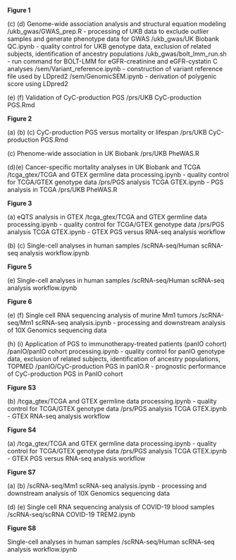 **Figure 1**

(c) (d) 
Genome-wide association analysis and structural equation modeling 
/ukb_gwas/GWAS_prep.R - processing of UKB data to exclude outlier samples and generate phenotype data for GWAS
/ukb_gwas/UK Biobank QC.ipynb - quality control for UKB genotype data, exclusion of related subjects, identification of ancestry populations
/ukb_gwas/bolt_lmm_run.sh - run command for BOLT-LMM for eGFR-creatinine and eGFR-cystatin C analyses
/sem/Variant_reference.ipynb - construction of variant reference file used by LDpred2
/sem/GenomicSEM.ipynb - derivation of polygenic score using LDpred2

(e) (f) 
Validation of CyC-production PGS
/prs/UKB CyC-production PGS.Rmd

**Figure 2**

(a) (b) (c) 
CyC-production PGS versus mortality or lifespan
/prs/UKB CyC-production PGS.Rmd

(c) Phenome-wide association in UK Biobank
/prs/UKB PheWAS.R

(d)(e) Cancer-specific mortality analyses in UK Biobank and TCGA
/tcga_gtex/TCGA and GTEX germline data processing.ipynb - quality control for TCGA/GTEX genotype data
/prs/PGS analysis TCGA GTEX.ipynb - PGS analysis in TCGA
/prs/UKB PheWAS.R

**Figure 3**

(a) 
eQTS analysis in GTEX
/tcga_gtex/TCGA and GTEX germline data processing.ipynb - quality control for TCGA/GTEX genotype data
/prs/PGS analysis TCGA GTEX.ipynb - GTEX PGS versus RNA-seq analysis workflow

(b) (c) 
Single-cell analyses in human samples
/scRNA-seq/Human scRNA-seq analysis workflow.ipynb

**Figure 5**

(e) 
Single-cell analyses in human samples
/scRNA-seq/Human scRNA-seq analysis workflow.ipynb

**Figure 6**

(e) (f) 
Single cell RNA sequencing analysis of murine Mm1 tumors
/scRNA-seq/Mm1 scRNA-seq analysis.ipynb - processing and downstream analysis of 10X Genomics sequencing data

(h) (i) 
Application of PGS to immunotherapy-treated patients (panIO cohort)
/panIO/panIO cohort processing.ipynb - quality control for panIO genotype data, exclusion of related subjects, identification of ancestry populations, TOPMED
/panIO/CyC-production PGS in panIO.R - prognostic performance of CyC-production PGS in PanIO cohort

**Figure S3**

(b) 
/tcga_gtex/TCGA and GTEX germline data processing.ipynb - quality control for TCGA/GTEX genotype data
/prs/PGS analysis TCGA GTEX.ipynb - GTEX RNA-seq analysis workflow

**Figure S4**

(a) 
/tcga_gtex/TCGA and GTEX germline data processing.ipynb - quality control for TCGA/GTEX genotype data
/prs/PGS analysis TCGA GTEX.ipynb - GTEX PGS versus RNA-seq analysis workflow

**Figure S7**

(a) (b)
/scRNA-seq/Mm1 scRNA-seq analysis.ipynb - processing and downstream analysis of 10X Genomics sequencing data

(d) (e) 
Single cell RNA sequencing analysis of COVID-19 blood samples
/scRNA-seq/scRNA COVID-19 TREM2.ipynb

**Figure S8**

Single-cell analyses in human samples
/scRNA-seq/Human scRNA-seq analysis workflow.ipynb
